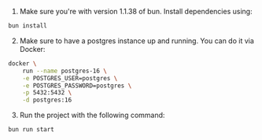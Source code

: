 1. Make sure you're with version 1.1.38 of bun. Install dependencies using:
```sh
bun install
```

2. Make sure to have a postgres instance up and running. You can do it via Docker:
```sh
docker \
    run --name postgres-16 \
    -e POSTGRES_USER=postgres \
    -e POSTGRES_PASSWORD=postgres \
    -p 5432:5432 \
    -d postgres:16
```

3. Run the project with the following command:
```sh
bun run start
```
